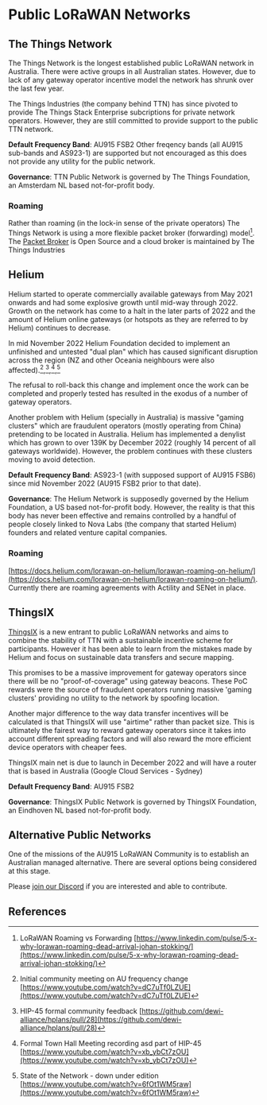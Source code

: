 # Public LoRaWAN Networks

## The Things Network
The Things Network is the longest established public LoRaWAN network in Australia. There were active groups in all Australian states. However, due to lack of any gateway operator incentive model the network has shrunk over the last few year.

The Things Industries (the company behind TTN) has since pivoted to provide The Things Stack Enterprise subcriptions for private network operators. However, they are still committed to provide support to the public TTN network.

**Default Frequency Band**: AU915 FSB2
Other freqency bands (all AU915 sub-bands and AS923-1) are supported but not encouraged as this does not provide any utility for the public network.

**Governance**: TTN Public Network is governed by The Things Foundation, an Amsterdam NL based not-for-profit body.

### Roaming

Rather than roaming (in the lock-in sense of the private operators) The Things Network is using a more flexible packet broker (forwarding) model[^1]. The [Packet Broker](https://packetbroker.net/) is Open Source and a cloud broker is maintained by The Things Industries

## Helium

Helium started to operate commercially available gateways from May 2021 onwards and had some explosive growth until mid-way through 2022.
Growth on the network has come to a halt in the later parts of 2022 and the amount of Helium online gateways (or hotspots as they are referred to by Helium) continues to decrease.

In mid November 2022 Helium Foundation decided to implement an unfinished and untested "dual plan" which has caused significant disruption across the region (NZ and other Oceania neighbours were also affected).[^2],[^3],[^4],[^5]

The refusal to roll-back this change and implement once the work can be completed and properly tested has resulted in the exodus of a number of gateway operators.

Another problem with Helium (specially in Australia) is massive "gaming clusters" which are fraudulent operators (mostly operating from China) pretending to be located in Australia. Helium has implemented a denylist which has grown to over 139K by December 2022 (roughly 14 percent of all gateways worldwide). However, the problem continues with these clusters moving to avoid detection.

**Default Frequency Band**: AS923-1 (with supposed support of AU915 FSB6) since mid November 2022 (AU915 FSB2 prior to that date).

**Governance**: The Helium Network is supposedly governed by the Helium Foundation, a US based not-for-profit body. However, the reality is that this body has never been effective and remains controlled by a handful of people closely linked to Nova Labs (the company that started Helium) founders and related venture capital companies.

### Roaming

[https://docs.helium.com/lorawan-on-helium/lorawan-roaming-on-helium/](https://docs.helium.com/lorawan-on-helium/lorawan-roaming-on-helium/). Currently there are roaming agreements with Actility and SENet in place.

## ThingsIX

[ThingsIX](https://thingsix.com/) is a new entrant to public LoRaWAN networks and aims to combine the stability of TTN with a sustainable incentive scheme for participants. However it has been able to learn from the mistakes made by Helium and focus on sustainable data transfers and secure mapping.

This promises to be a massive improvement for gateway operators since there will be no "proof-of-coverage" using gateway beacons. These PoC rewards were the source of fraudulent operators running massive 'gaming clusters' providing no utility to the network by spoofing location.

Another major difference to the way data transfer incentives will be calculated is that ThingsIX will use "airtime" rather than packet size. This is ultimately the fairest way to reward gateway operators since it takes into account different spreading factors and will also reward the more efficient device operators with cheaper fees.

ThingsIX main net is due to launch in December 2022 and will have a router that is based in Australia (Google Cloud Services - Sydney)

**Default Frequency Band**: AU915 FSB2

**Governance**: ThingsIX Public Network is governed by ThingsIX Foundation, an Eindhoven NL based not-for-profit body.

## Alternative Public Networks

One of the missions of the AU915 LoRaWAN Community is to establish an Australian managed alternative. There are several options being considered at this stage.

Please [join our Discord](https://discord.gg/GaXCnK4w) if you are interested and able to contribute.

## References

 [^1]: LoRaWAN Roaming vs Forwarding [https://www.linkedin.com/pulse/5-x-why-lorawan-roaming-dead-arrival-johan-stokking/](https://www.linkedin.com/pulse/5-x-why-lorawan-roaming-dead-arrival-johan-stokking/)

 [^2]: Initial community meeting on AU frequency change [https://www.youtube.com/watch?v=dC7uTf0LZUE](https://www.youtube.com/watch?v=dC7uTf0LZUE)

 [^3]: HIP-45 formal community feedback [https://github.com/dewi-alliance/hplans/pull/28](https://github.com/dewi-alliance/hplans/pull/28)

 [^4]: Formal Town Hall Meeting recording asd part of HIP-45 [https://www.youtube.com/watch?v=xb_ybCt7zOU](https://www.youtube.com/watch?v=xb_ybCt7zOU)

 [^5]: State of the Network - down under edition [https://www.youtube.com/watch?v=6fOt1WM5raw](https://www.youtube.com/watch?v=6fOt1WM5raw)